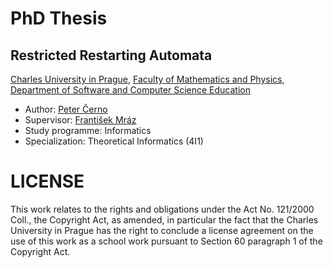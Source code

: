 
PhD Thesis
==========

Restricted Restarting Automata
------------------------------

[Charles University in Prague][1], 
[Faculty of Mathematics and Physics][2], 
[Department of Software and Computer Science Education][3]

* Author: [Peter Černo][4]
* Supervisor: [František Mráz][5]
* Study programme: Informatics
* Specialization: Theoretical Informatics (4I1)

LICENSE
=======

This work relates to the rights and obligations under the Act 
No. 121/2000 Coll., the Copyright Act, as amended, in particular 
the fact that the Charles University in Prague has the right to 
conclude a license agreement on the use of this work as a school 
work pursuant to Section 60 paragraph 1 of the Copyright Act.

  [1]: http://www.cuni.cz/
  [2]: http://www.mff.cuni.cz/
  [3]: http://ksvi.mff.cuni.cz/
  [4]: http://popelka.ms.mff.cuni.cz/cerno/
  [5]: http://ksvi.mff.cuni.cz/~mraz/
